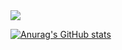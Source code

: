 <img src="https://capsule-render.vercel.app/api?type=wave&color=gradient&height=300&section=header&text=ohamin26&fontSize=60" />
<br>

[![Anurag's GitHub stats](https://github-readme-stats.vercel.app/api?username=ohamin26)](https://github.com/anuraghazra/github-readme-stats)
